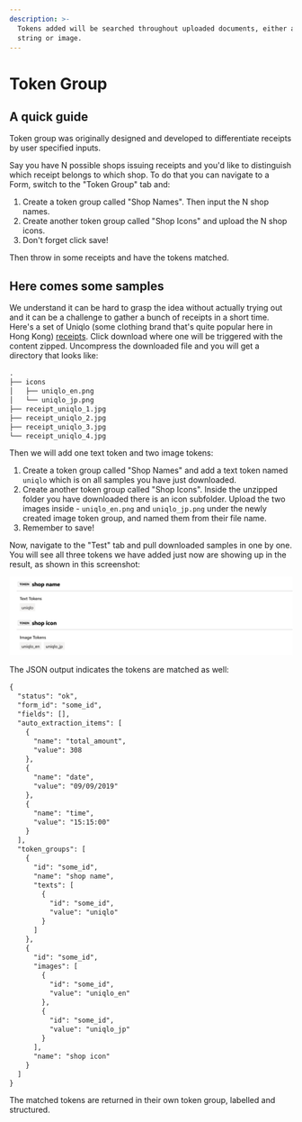 ```yaml
---
description: >-
  Tokens added will be searched throughout uploaded documents, either a text
  string or image.
---
```


# Token Group

## A quick guide

Token group was originally designed and developed to differentiate receipts by user specified inputs.

Say you have N possible shops issuing receipts and you'd like to distinguish which receipt belongs to which shop. To do that you can navigate to a Form, switch to the "Token Group" tab and:

1. Create a token group called "Shop Names". Then input the N shop names.
2. Create another token group called "Shop Icons" and upload the N shop icons.
3. Don't forget click save!

Then throw in some receipts and have the tokens matched.

## Here comes some samples

We understand it can be hard to grasp the idea without actually trying out and it can be a challenge to gather a bunch of receipts in a short time. Here's a set of Uniqlo \(some clothing brand that's quite popular here in Hong Kong\) [receipts](https://drive.google.com/drive/folders/1Aoo5IP-26rhZztlx3w710GtP2ctXIA42?usp=sharing). Click download where one will be triggered with the content zipped. Uncompress the downloaded file and you will get a directory that looks like:

```text
.
├── icons
│   ├── uniqlo_en.png
│   └── uniqlo_jp.png
├── receipt_uniqlo_1.jpg
├── receipt_uniqlo_2.jpg
├── receipt_uniqlo_3.jpg
└── receipt_uniqlo_4.jpg
```

Then we will add one text token and two image tokens:

1. Create a token group called "Shop Names" and add a text token named `uniqlo` which is on all samples you have just downloaded.
2. Create another token group called "Shop Icons". Inside the unzipped folder you have downloaded there is an icon subfolder. Upload the two images inside - `uniqlo_en.png` and `uniqlo_jp.png` under the newly created image token group, and named them from their file name.
3. Remember to save!

Now, navigate to the "Test" tab and pull downloaded samples in one by one. You will see all three tokens we have added just now are showing up in the result, as shown in this screenshot:

![](../.gitbook/assets/screenshot-2020-09-15-at-5.42.38-pm.png)

The JSON output indicates the tokens are matched as well:

```text
{
  "status": "ok",
  "form_id": "some_id",
  "fields": [],
  "auto_extraction_items": [
    {
      "name": "total_amount",
      "value": 308
    },
    {
      "name": "date",
      "value": "09/09/2019"
    },
    {
      "name": "time",
      "value": "15:15:00"
    }
  ],
  "token_groups": [
    {
      "id": "some_id",
      "name": "shop name",
      "texts": [
        {
          "id": "some_id",
          "value": "uniqlo"
        }
      ]
    },
    {
      "id": "some_id",
      "images": [
        {
          "id": "some_id",
          "value": "uniqlo_en"
        },
        {
          "id": "some_id",
          "value": "uniqlo_jp"
        }
      ],
      "name": "shop icon"
    }
  ]
}
```

The matched tokens are returned in their own token group, labelled and structured.

